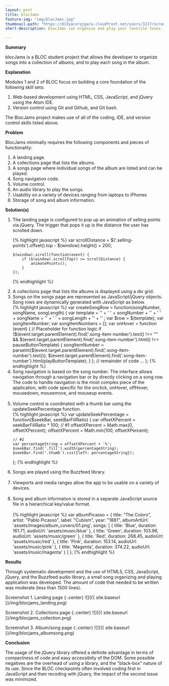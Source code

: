 ```yaml
---
layout: post
title: blocJams
feature-img: "img/blocJams.jpg"
thumbnail-path: "https://d13yacurqjgara.cloudfront.net/users/3217/screenshots/2030966/blocjams_1x.png"
short-description: blocJams can organize and play your favorite tunes. 

---
```


<strong>Summary</strong> 

blocJams is a BLOC student project that allows the developer to organize songs into a collection of albums, and to play each song in the album.

<strong>Explanation</strong>

Modules 1 and 2 of BLOC focus on building a core foundation of the following skill sets: 
<ol>
<li>Web-based development using HTML, CSS, JavaScript, and jQuery using the Atom IDE.</li>
<li>Version control using Git and Github, and Git bash. </li>
</ol>

The BlocJams project makes use of all of the coding, IDE, and version control skills listed above.

<strong>Problem</strong> 

BlocJams minimally requires the following components and pieces of functionality: 
<ol>
<li>A landing page.</li>
<li>A collections page that lists the albums.</li>
<li>A songs page where individual songs of the album are listed and can be played.</li>
<li>Song navigation code.</li>
<li>Volume control.</li>
<li>An audio library to play the songs.</li>
<li>Usability on a variety of devices ranging from laptops to iPhones</li>
<li>Storage of song and album information.</li> 
</ol>


<strong>Solution(s)</strong>

<ol>
<li>The landing page is configured to pop up an animation of selling points via jQuery. The trigger that pops it up is the distance the user has scrolled down. </li>

{% highlight javascript %}
    var scrollDistance = $('.selling-points').offset().top 
        - $(window).height() + 200;

    $(window).scroll(function(event) {
        if ($(window).scrollTop() >= scrollDistance) {
            animatePoints();
        }
    });
{% endhighlight %}

<li>A collections page that lists the albums is displayed using a div grid.</li>
<li>Songs on the songs page are represented as JavaScript/jQuery objects. Song rows are dynamically generated with JavaScript as below.</li> 
{% highlight javascript %}
var createSongRow = function(songNumber, songName, songLength) {
    var template =
      '<tr class="album-view-song-item">'
    + '  <td class="song-item-number" data-song-number="' + songNumber + '">' 
    + songNumber + '</td>'
    + '  <td class="song-item-title">' + songName + '</td>'
    + '  <td class="song-item-duration">' + songLength + '</td>'
    + '</tr>'
    ;
    var $row = $(template);
    var songItemNumber;
    var songItemNumbers = [];
    var onHover = function (event) {
        // Placeholder for function logic
       if ($(event.target.parentElement).find('.song-item-number').text() !== ""
              && $(event.target.parentElement).find('.song-item-number').html() 
              !== pauseButtonTemplate) {
           songItemNumber = parseInt($(event.target.parentElement).find('.song-item-number').text());
           $(event.target.parentElement).find('.song-item-number').html(playButtonTemplate);
       }
    };
// remainder of code ...
};
{% endhighlight %}
<li>
Song navigation is based on the song number. The interface allows navigation through a navigation bar or by directly clicking on a song row. The code to handle navigation is the most complex piece of the application, with code specific for the onclick, onHover, offHover, mousedown, mousemove, and mouseup events.
</li>
<br />
<li>Volume control is coordinated with a thumb bar using the updateSeekPercentage function.</li>
{% highlight javascript %}
var updateSeekPercentage = function($seekBar, seekBarFillRatio) {
    var offsetXPercent = seekBarFillRatio * 100;
    // #1
    offsetXPercent = Math.max(0, offsetXPercent);
    offsetXPercent = Math.min(100, offsetXPercent);

    // #2
    var percentageString = offsetXPercent + '%';
    $seekBar.find('.fill').width(percentageString);
    $seekBar.find('.thumb').css({left: percentageString});
};
{% endhighlight %}

<li>Songs are played using the Buzzfeed library.</li> 
<br />
<li>Viewports and media ranges allow the app to be usable on a variety of devices.</li>
<br />
<li>Song and album information is stored in a separate JavaScript source file in a hierarchical key/value format.</li>
<br />
{% highlight javascript %}
var albumPicasso = {
    title: "The Colors",
    artist: "Pablo Picasso",
    label: "Cubism",
    year: "1881",
    albumArtUrl: 'assets/images/album_covers/01.png',
    songs: [
        { title: 'Blue', duration: 161.71, audioUrl: 'assets/music/blue' },
        { title: 'Green', duration: 103.96, audioUrl: 'assets/music/green' },
        { title: 'Red', duration: 268.45, audioUrl: 'assets/music/red' },
        { title: 'Pink', duration: 153.14, audioUrl: 'assets/music/pink' },
        { title: 'Magenta', duration: 374.22, audioUrl: 'assets/music/magenta' }
    ]
};
{% endhighlight %}
</ol>

<strong>Results</strong>

Through systematic development and the use of HTML5, CSS, JavaScript, jQuery, and the Buzzfeed audio library, a small
song organizing and playing application was developed. The amount of code that needed to be written was moderate (less than 1500 lines).

<!-- author-classification-278...872.netlify.com -->

Screenshot 1. Landing page
{:.center}
![]({{ site.baseurl }}/img/blocjams_landing.png)
<br />

Screenshot 2. Collections page
{:.center}
![]({{ site.baseurl }}/img/blocjams_collection.png)
<br />

Screenshot 3. Album/song page
{:.center}
![]({{ site.baseurl }}/img/blocjams_albumsong.png)
<br />


<strong>Conclusion</strong>

The usage of the jQuery library offered a definite advantage in terms of compactness of code and easy accessibiity of the DOM. 
Some possible negatives are the overhead of using a library, and the "black-box" nature of its use. Since the BLOC checkpoints often involved
coding first in JavaScript and then recoding with jQuery, the impact of the second issue was minimized.  
